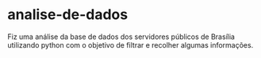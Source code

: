 # analise-de-dados
Fiz uma análise da base de dados dos servidores públicos de Brasília utilizando python com o objetivo de filtrar e recolher algumas informações.  
